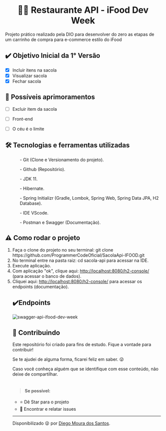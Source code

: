 <h1 align="center"> 👨‍🍳 Restaurante API - iFood Dev Week </h1>

<p> Projeto prático realizado pela DIO para desenvolver do zero as etapas
de um carrinho de compra para e-commerce estilo do iFood </p>

<h2> ✔️ Objetivo Inicial da 1° Versão </h2>

- [x] Incluir itens na sacola<br>
- [x] Visualizar sacola <br>
- [x] Fechar sacola <br>

<h2> 🎯 Possíveis aprimoramentos</h2>

- [ ] Excluir item da sacola<br>
- [ ] Front-end<br>
- [ ] O céu é o limite<br>



 <h2> 🛠️ Tecnologias e ferramentas utilizadas </h2>
  <ol>
  <ul> - Git (Clone e Versionamento do projeto).</ul>
  <ul> - Github (Repositório). </ul>
  <ul> - JDK 11.</ul>
  <ul> - Hibernate.</ul>
  <ul> - Spring Initializr (Gradle, Lombok, Spring Web, Spring Data JPA, H2 Database).</ul>
  <ul> - IDE VScode.</ul>
  <ul> - Postman e Swagger (Documentação).</ul>
  </ol>

<h2> ⚠️ Como rodar o projeto </h2>
  <ol>
  <li> Faça o clone do projeto no seu terminal: git clone https://github.com/ProgrammerCodeOficial/SacolaApi-IFOOD.git </li>
  <li> No terminal entre na pasta raiz: cd sacola-api para acessar na IDE. </li>
  <li> Execute aplicação.</li>
  <li> Com aplicação "ok", clique aqui: <a href="http://localhost:8080/h2-console/">http://localhost:8080/h2-console/</a> (para acessar o banco de dados).</li>
  <li> Cliquei aqui: <a href="http://localhost:8080/swagger-ui/">http://localhost:8080/h2-console/</a> para acessar os endpoints (documentação).</li>

<h2>✔️Endpoints </h2

![swagger-api-ifood-dev-week](https://user-images.githubusercontent.com/107559912/193342460-2ec5751c-ca54-4847-b4da-d13d7a40b5b7.jpg)

<h2> 🤝 Contribuindo </h2>

<p>
Este repositório foi criado para fins de estudo. Fique a vontade para contribuir!
    
Se te ajudei de alguma forma, ficarei feliz em saber. 😜
    
Caso você conheça alguém que se identifique com esse conteúdo, não deixe de compartilhar.
</br></br>

> <h4>Se possível:</h4>

- ⭐️ Dê Star para o projeto
- 🐛 Encontrar e relatar issues
</p>

---

Disponibilizado 😜 por [Diego Moura dos Santos](https://www.linkedin.com/in/diegomouradossantos/).
